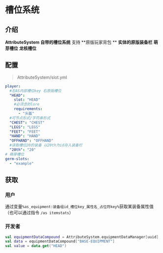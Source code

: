 # 槽位系统

## 介绍

**AttributeSystem **自带的**槽位系统** 支持 **原版玩家背包 ** **实体的原版装备栏** **萌芽槽位** **龙核槽位**

## 配置

> AttributeSystem/slot.yml

```yaml
player:
  #左AS内部槽位key 右原版槽位
  "HEAD":
    slot: "HEAD"
    #必须含的lore
    requirements:
      - "头盔"
  #可节点形式/字符串形式
  "CHEST": "CHEST"
  "LEGS": "LEGS"
  "FEET": "FEET"
  "HAND": "HAND"
  "OFFHAND": "OFFHAND"
  #读取槽位20的装备 以20th为id存入装备栏
  "20th": "20"
# 萌芽槽位
germ-slots:
  - "example"
```

## 获取

### 用户

通过变量`%as_equipment:装备组id_槽位key_属性名_占位符key%`获取某装备属性值
（也可以通过指令 `/as itemstats`）

### 开发者

```kotlin
val equipmentDataCompound = AttributeSystem.equipmentDataManager[uuid]
val data = equipmentDataCompound["BASE-EQUIPMENT"]
val value = data.get("HEAD")
```
